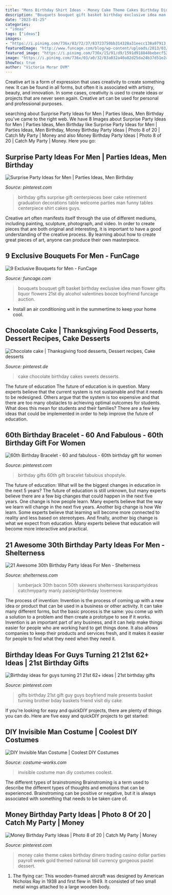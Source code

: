 ```yaml
---
title: "Mens Birthday Shirt Ideas - Money Cake Theme Cakes Birthday Dinero Trading Casino Dollar Parties Payroll Week Gold Themed National Bill Currency Gorgeous Pastel Dessert"
description: "Bouquets bouquet gift basket birthday exclusive idea man flower gifts liquor flowers 21st diy alcohol valentines booze boyfriend funcage auction"
date: "2023-01-25"
categories:
- "ideas"
tags: ["ideas"]
images:
- "https://i.pinimg.com/736x/83/72/37/83723750bb314328a31eecc138a97913.jpg"
featuredImage: "http://www.funcage.com/blog/wp-content/uploads/2013/03/Exclusive-Bouquets-for-Men-003.jpg"
featured_image: "https://i.pinimg.com/736x/15/91/d9/1591d918848bebecf52ff610c88fbe20.jpg"
image: "https://i.pinimg.com/736x/03/a0/32/03a032a40a82d25da24b37d51e2a6355--gifts-for-men-birthday-gift-for-men.jpg"
ShowToc: true
author: "Victoria Morar DVM"
---
```



Creative art is a form of expression that uses creativity to create something new. It can be found in all forms, but often it is associated with artistry, beauty, and innovation. In some cases, creativity is used to create ideas or projects that are never seen again. Creative art can be used for personal and professional purposes.

	

		
searching about Surprise Party Ideas for Men | Parties Ideas, Men Birthday you've came to the right web. We have 8 Images about Surprise Party Ideas for Men | Parties Ideas, Men Birthday like Surprise Party Ideas for Men | Parties Ideas, Men Birthday, Money Birthday Party Ideas | Photo 8 of 20 | Catch My Party | Money and also Money Birthday Party Ideas | Photo 8 of 20 | Catch My Party | Money. Here you go:
		
    
## Surprise Party Ideas For Men | Parties Ideas, Men Birthday

<img loading=lazy src="https://i.pinimg.com/736x/03/a0/32/03a032a40a82d25da24b37d51e2a6355--gifts-for-men-birthday-gift-for-men.jpg" onerror="this.onerror=null;this.src='https://tse4.mm.bing.net/th?id=OIP._jC-fdFxw0gZAYUj0DN1PAHaJ6&amp;pid=15.1';" alt="Surprise Party Ideas for Men | Parties Ideas, Men Birthday">

_Source: pinterest.com_

>birthday gifts surprise gift centerpieces beer cake retirement graduation decorations table welcome parties man funny tables centerpiece shirt cakes guys. 

	

Creative art often manifests itself through the use of different mediums, including painting, sculpture, photograph, and video. In order to create pieces that are both original and interesting, it is important to have a good understanding of the creative process. By learning about how to create great pieces of art, anyone can produce their own masterpiece.

    
## 9 Exclusive Bouquets For Men - FunCage

<img loading=lazy src="http://www.funcage.com/blog/wp-content/uploads/2013/03/Exclusive-Bouquets-for-Men-003.jpg" onerror="this.onerror=null;this.src='https://tse1.mm.bing.net/th?id=OIP.vBYvMEC6uSs-OIzvkYrhIgHaMa&amp;pid=15.1';" alt="9 Exclusive Bouquets for Men - FunCage">

_Source: funcage.com_

>bouquets bouquet gift basket birthday exclusive idea man flower gifts liquor flowers 21st diy alcohol valentines booze boyfriend funcage auction. 

	

- Install an air conditioning unit in the summertime to keep your home cool.

    
## Chocolate Cake | Thanksgiving Food Desserts, Dessert Recipes, Cake Desserts

<img loading=lazy src="https://i.pinimg.com/736x/18/1f/2c/181f2c2d995ab9e1039b451c58e04c86--birthday-cakes-chocolate-cakes.jpg" onerror="this.onerror=null;this.src='https://tse1.mm.bing.net/th?id=OIP.yl-kV98ZrAmCdXpKHFFmtAHaKQ&amp;pid=15.1';" alt="Chocolate cake | Thanksgiving food desserts, Dessert recipes, Cake desserts">

_Source: pinterest.de_

>cake chocolate birthday cakes sweets desserts. 

	

The future of education
The future of education is in question. Many experts believe that the current system is not sustainable and that it needs to be redesigned. Others argue that the system is too expensive and that there are too many obstacles to achieving optimal outcomes for students. What does this mean for students and their families?
There are a few key ideas that could be implemented in order to help improve the future of education.

    
## 60th Birthday Bracelet - 60 And Fabulous - 60th Birthday Gift For Women

<img loading=lazy src="https://i.pinimg.com/736x/83/72/37/83723750bb314328a31eecc138a97913.jpg" onerror="this.onerror=null;this.src='https://tse3.mm.bing.net/th?id=OIP.dSXKy0hq2nCJ_ZnY7RTJ0QHaLG&amp;pid=15.1';" alt="60th Birthday Bracelet - 60 and fabulous - 60th birthday gift for women">

_Source: pinterest.com_

>birthday gifts 60th gift bracelet fabulous shopstyle. 

	

The future of education: What will be the biggest changes in education in the next 5 years?
The future of education is still unknown, but many experts believe there are a few big changes that could happen in the next five years. 
One change is how people learn. Many experts believe that the way we learn will change in the next five years. 
Another big change is how We learn. Some experts believe that learning will become more connected to reality and less based on stereotypes. 
And finally, another big change is what we expect from education. Many experts believe that education will become more interactive and practical.

    
## 21 Awesome 30th Birthday Party Ideas For Men - Shelterness

<img loading=lazy src="https://i.shelterness.com/2017/02/14-bacon-skewers-will-be-a-perfect-appetizer.jpg" onerror="this.onerror=null;this.src='https://tse1.mm.bing.net/th?id=OIP.o1yr4zsQt4DdBeZsY0MuXwHaLG&amp;pid=15.1';" alt="21 Awesome 30th Birthday Party Ideas For Men - Shelterness">

_Source: shelterness.com_

>lumberjack 30th bacon 50th skewers shelterness karaspartyideas catchmyparty manly paisleighbirthday lovemeow. 

	

The process of invention:
Invention is the process of coming up with a new idea or product that can be used in a business or other activity. It can take many different forms, but the basic process is the same: you come up with a solution to a problem and then create a prototype to see if it works.
Invention is an important part of any business, and it can help make things easier for people who are working hard to get things done. It also allows companies to keep their products and services fresh, and it makes it easier for people to find what they need when they need it.

    
## Birthday Ideas For Guys Turning 21 21st 62+ Ideas | 21st Birthday Gifts

<img loading=lazy src="https://i.pinimg.com/736x/15/91/d9/1591d918848bebecf52ff610c88fbe20.jpg" onerror="this.onerror=null;this.src='https://tse4.mm.bing.net/th?id=OIP.kFZZACn-QNgrML5cGsUIAgAAAA&amp;pid=15.1';" alt="Birthday ideas for guys turning 21 21st 62+ ideas | 21st birthday gifts">

_Source: pinterest.com_

>gifts birthday 21st gift guy guys boyfriend male presents basket turning brother bday baskets friend visit diy cake. 

	

If you're looking for easy and quickDIY projects, there are plenty of things you can do. Here are five easy and quickDIY projects to get started: 

    
## DIY Invisible Man Costume | Coolest DIY Costumes

<img loading=lazy src="https://photos.costume-works.com/full/invisible_man13.jpg" onerror="this.onerror=null;this.src='https://tse4.mm.bing.net/th?id=OIP.s7uRWbkKO7VW9aPzNP4oDAHaMT&amp;pid=15.1';" alt="DIY Invisible Man Costume | Coolest DIY Costumes">

_Source: costume-works.com_

>invisible costume man diy costumes coolest. 

	

The different types of brainstroming
Brainstroming is a term used to describe the different types of thoughts and emotions that can be experienced. Brainstroming can be positive or negative, but it is always associated with something that needs to be taken care of.

    
## Money Birthday Party Ideas | Photo 8 Of 20 | Catch My Party | Money

<img loading=lazy src="https://i.pinimg.com/736x/fc/c9/7b/fcc97bffb3cfd140e7ba2f5580d7ba65--money-cake-cake-money-theme.jpg" onerror="this.onerror=null;this.src='https://tse2.mm.bing.net/th?id=OIP.t_ieKNaUsGhelcPajBeg8QHaLG&amp;pid=15.1';" alt="Money Birthday Party Ideas | Photo 8 of 20 | Catch My Party | Money">

_Source: pinterest.com_

>money cake theme cakes birthday dinero trading casino dollar parties payroll week gold themed national bill currency gorgeous pastel dessert. 

	

1. The flying car: This wooden-framed aircraft was designed by American Nicholas Ray in 1938 and first flew in 1949. It consisted of two small metal wings attached to a large wooden body.

